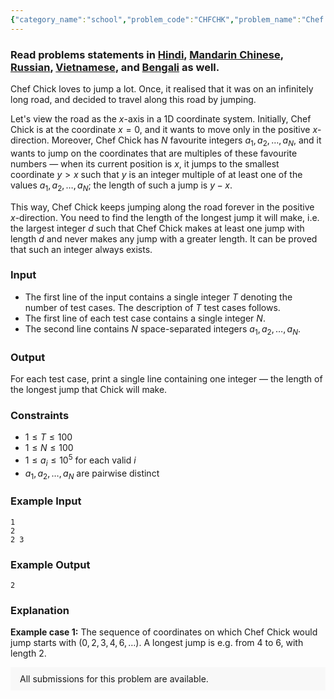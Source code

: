 ```yaml
---
{"category_name":"school","problem_code":"CHFCHK","problem_name":"Chef Chick","problemComponents":{"constraints":"","constraintsState":false,"subtasks":"","subtasksState":false,"inputFormat":"","inputFormatState":false,"outputFormat":"","outputFormatState":false,"sampleTestCases":{"0":{"id":1,"input":"1\r\n2\r\n2 3","output":2,"explanation":"**Example case 1:** The sequence of coordinates on which Chef Chick would jump starts with $(0, 2, 3, 4, 6, \\ldots)$. A longest jump is e.g. from $4$ to $6$, with length $2$.","isDeleted":false}}},"video_editorial_url":"https://youtu.be/yel_RsaBlNU","languages_supported":{"0":"CPP14","1":"C","2":"JAVA","3":"PYTH 3.6","4":"PYTH","5":"PYP3","6":"CS2","7":"ADA","8":"PYPY","9":"TEXT","10":"PAS fpc","11":"NODEJS","12":"RUBY","13":"PHP","14":"GO","15":"HASK","16":"TCL","17":"PERL","18":"SCALA","19":"LUA","20":"kotlin","21":"BASH","22":"JS","23":"LISP sbcl","24":"rust","25":"PAS gpc","26":"BF","27":"CLOJ","28":"R","29":"D","30":"CAML","31":"FORT","32":"ASM","33":"swift","34":"FS","35":"WSPC","36":"LISP clisp","37":"SQL","38":"SCM guile","39":"PERL6","40":"ERL","41":"CLPS","42":"ICK","43":"NICE","44":"PRLG","45":"ICON","46":"COB","47":"SCM chicken","48":"PIKE","49":"SCM qobi","50":"ST","51":"NEM"},"max_timelimit":1,"source_sizelimit":50000,"problem_author":"adarshag","problem_tester":"","date_added":"2-01-2020","tags":{"0":"adarshag","1":"cook114"},"problem_difficulty_level":"Simple","best_tag":"","editorial_url":"https://discuss.codechef.com/problems/CHFCHK","time":{"view_start_date":1579458602,"submit_start_date":1579458602,"visible_start_date":1579458602,"end_date":1735669800},"is_direct_submittable":false,"problemDiscussURL":"https://discuss.codechef.com/search?q=CHFCHK","is_proctored":false,"visitedContests":{},"layout":"problem"}
---
```

### Read problems statements in [Hindi](https://www.codechef.com/download/translated/COOK114/hindi/CHFCHK.pdf), [Mandarin Chinese](https://www.codechef.com/download/translated/COOK114/mandarin/CHFCHK.pdf), [Russian](https://www.codechef.com/download/translated/COOK114/russian/CHFCHK.pdf), [Vietnamese](https://www.codechef.com/download/translated/COOK114/vietnamese/CHFCHK.pdf), and [Bengali](https://www.codechef.com/download/translated/COOK114/bengali/CHFCHK.pdf) as well.

Chef Chick loves to jump a lot. Once, it realised that it was on an infinitely long road, and decided to travel along this road by jumping.

Let's view the road as the $x$-axis in a 1D coordinate system. Initially, Chef Chick is at the coordinate $x=0$, and it wants to move only in the positive $x$-direction. Moreover, Chef Chick has $N$ favourite integers $a_1, a_2, \ldots, a_N$, and it wants to jump on the coordinates that are multiples of these favourite numbers — when its current position is $x$, it jumps to the smallest coordinate $y \gt x$ such that $y$ is an integer multiple of at least one of the values $a_1, a_2, \ldots, a_N$; the length of such a jump is $y-x$.

This way, Chef Chick keeps jumping along the road forever in the positive $x$-direction. You need to find the length of the longest jump it will make, i.e. the largest integer $d$ such that Chef Chick makes at least one jump with length $d$ and never makes any jump with a greater length. It can be proved that such an integer always exists.

### Input
- The first line of the input contains a single integer $T$ denoting the number of test cases. The description of $T$ test cases follows.
- The first line of each test case contains a single integer $N$.
- The second line contains $N$ space-separated integers $a_1, a_2, \ldots, a_N$.

### Output
For each test case, print a single line containing one integer — the length of the longest jump that Chick will make.

### Constraints
- $1 \le T \le 100$
- $1 \le N \le 100$
- $1 \le a_i \le 10^5$ for each valid $i$
- $a_1, a_2, \ldots, a_N$ are pairwise distinct

### Example Input
```
1
2
2 3
```

### Example Output
```
2
```

### Explanation
**Example case 1:** The sequence of coordinates on which Chef Chick would jump starts with $(0, 2, 3, 4, 6, \ldots)$. A longest jump is e.g. from $4$ to $6$, with length $2$.

<aside style='background: #f8f8f8;padding: 10px 15px;'><div>All submissions for this problem are available.</div></aside>